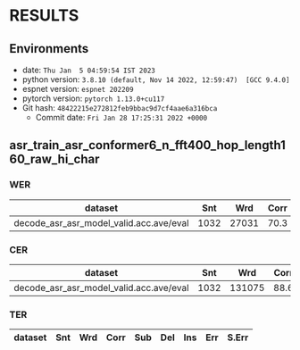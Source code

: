 <!-- Generated by scripts/utils/show_asr_result.sh -->
# RESULTS
## Environments
- date: `Thu Jan  5 04:59:54 IST 2023`
- python version: `3.8.10 (default, Nov 14 2022, 12:59:47)  [GCC 9.4.0]`
- espnet version: `espnet 202209`
- pytorch version: `pytorch 1.13.0+cu117`
- Git hash: `48422215e272812feb9bbac9d7cf4aae6a316bca`
  - Commit date: `Fri Jan 28 17:25:31 2022 +0000`

## asr_train_asr_conformer6_n_fft400_hop_length160_raw_hi_char
### WER

|dataset|Snt|Wrd|Corr|Sub|Del|Ins|Err|S.Err|
|---|---|---|---|---|---|---|---|---|
|decode_asr_asr_model_valid.acc.ave/eval|1032|27031|70.3|25.3|4.4|3.2|32.9|99.0|

### CER

|dataset|Snt|Wrd|Corr|Sub|Del|Ins|Err|S.Err|
|---|---|---|---|---|---|---|---|---|
|decode_asr_asr_model_valid.acc.ave/eval|1032|131075|88.6|6.3|5.1|3.9|15.3|99.0|

### TER

|dataset|Snt|Wrd|Corr|Sub|Del|Ins|Err|S.Err|
|---|---|---|---|---|---|---|---|---|
